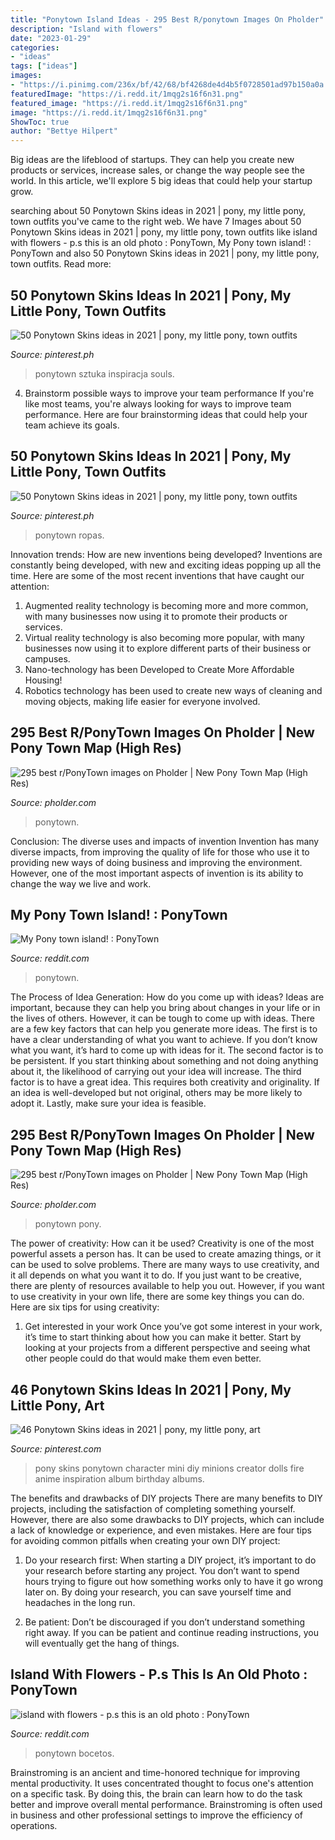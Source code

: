 ```yaml
---
title: "Ponytown Island Ideas - 295 Best R/ponytown Images On Pholder"
description: "Island with flowers"
date: "2023-01-29"
categories:
- "ideas"
tags: ["ideas"]
images:
- "https://i.pinimg.com/236x/bf/42/68/bf4268de4d4b5f0728501ad97b150a0a.jpg"
featuredImage: "https://i.redd.it/1mqg2s16f6n31.png"
featured_image: "https://i.redd.it/1mqg2s16f6n31.png"
image: "https://i.redd.it/1mqg2s16f6n31.png"
ShowToc: true
author: "Bettye Hilpert"
---
```



Big ideas are the lifeblood of startups. They can help you create new products or services, increase sales, or change the way people see the world. In this article, we'll explore 5 big ideas that could help your startup grow.

	

		
searching about 50 Ponytown Skins ideas in 2021 | pony, my little pony, town outfits you've came to the right web. We have 7 Images about 50 Ponytown Skins ideas in 2021 | pony, my little pony, town outfits like island with flowers - p.s this is an old photo : PonyTown, My Pony town island! : PonyTown and also 50 Ponytown Skins ideas in 2021 | pony, my little pony, town outfits. Read more:
		
    
## 50 Ponytown Skins Ideas In 2021 | Pony, My Little Pony, Town Outfits

<img loading=lazy src="https://i.pinimg.com/236x/61/b6/91/61b691d8d9fcce0b02cc2221e66697d3.jpg" onerror="this.onerror=null;this.src='https://tse3.mm.bing.net/th?id=OIP.spMiTOhs5L1-7W-7q5aDvAAAAA&amp;pid=15.1';" alt="50 Ponytown Skins ideas in 2021 | pony, my little pony, town outfits">

_Source: pinterest.ph_

>ponytown sztuka inspiracja souls. 

	

4. Brainstorm possible ways to improve your team performance
If you're like most teams, you're always looking for ways to improve team performance. Here are four brainstorming ideas that could help your team achieve its goals.

    
## 50 Ponytown Skins Ideas In 2021 | Pony, My Little Pony, Town Outfits

<img loading=lazy src="https://i.pinimg.com/236x/35/ab/b6/35abb6612de41ea5b22673cfbc532755.jpg" onerror="this.onerror=null;this.src='https://tse3.mm.bing.net/th?id=OIP.6fCuJi-QdHEtTIu2HAEVYAAAAA&amp;pid=15.1';" alt="50 Ponytown Skins ideas in 2021 | pony, my little pony, town outfits">

_Source: pinterest.ph_

>ponytown ropas. 

	

Innovation trends: How are new inventions being developed?
Inventions are constantly being developed, with new and exciting ideas popping up all the time. Here are some of the most recent inventions that have caught our attention:
1. Augmented reality technology is becoming more and more common, with many businesses now using it to promote their products or services.
2. Virtual reality technology is also becoming more popular, with many businesses now using it to explore different parts of their business or campuses.
3. Nano-technology has been Developed to Create More Affordable Housing!
4. Robotics technology has been used to create new ways of cleaning and moving objects, making life easier for everyone involved.

    
## 295 Best R/PonyTown Images On Pholder | New Pony Town Map (High Res)

<img loading=lazy src="https://i.redd.it/nmdjj60d0fc41.jpg" onerror="this.onerror=null;this.src='https://tse2.mm.bing.net/th?id=OIP.6Hd7aIQ1xIodXsxZZx7dIgHaE8&amp;pid=15.1';" alt="295 best r/PonyTown images on Pholder | New Pony Town Map (High Res)">

_Source: pholder.com_

>ponytown. 

	

Conclusion: The diverse uses and impacts of invention
Invention has many diverse impacts, from improving the quality of life for those who use it to providing new ways of doing business and improving the environment. However, one of the most important aspects of invention is its ability to change the way we live and work.

    
## My Pony Town Island! : PonyTown

<img loading=lazy src="https://preview.redd.it/axj5uljjjhk61.png?width=960&amp;crop=smart&amp;auto=webp&amp;s=02a586abdcd5cc83646b8562089de1ec043ccc9e" onerror="this.onerror=null;this.src='https://tse3.mm.bing.net/th?id=OIP.5e2CwudakPCriBPrxNSqEQHaFe&amp;pid=15.1';" alt="My Pony town island! : PonyTown">

_Source: reddit.com_

>ponytown. 

	

The Process of Idea Generation: How do you come up with ideas?
Ideas are important, because they can help you bring about changes in your life or in the lives of others. However, it can be tough to come up with ideas. There are a few key factors that can help you generate more ideas. The first is to have a clear understanding of what you want to achieve. If you don’t know what you want, it’s hard to come up with ideas for it. The second factor is to be persistent. If you start thinking about something and not doing anything about it, the likelihood of carrying out your idea will increase. The third factor is to have a great idea. This requires both creativity and originality. If an idea is well-developed but not original, others may be more likely to adopt it. Lastly, make sure your idea is feasible.

    
## 295 Best R/PonyTown Images On Pholder | New Pony Town Map (High Res)

<img loading=lazy src="https://i.redd.it/1mqg2s16f6n31.png" onerror="this.onerror=null;this.src='https://tse2.mm.bing.net/th?id=OIP.MQ1lKqrIyoGvQWzf7JufSAHaHa&amp;pid=15.1';" alt="295 best r/PonyTown images on Pholder | New Pony Town Map (High Res)">

_Source: pholder.com_

>ponytown pony. 

	

The power of creativity: How can it be used?
Creativity is one of the most powerful assets a person has. It can be used to create amazing things, or it can be used to solve problems. There are many ways to use creativity, and it all depends on what you want it to do. If you just want to be creative, there are plenty of resources available to help you out. However, if you want to use creativity in your own life, there are some key things you can do. Here are six tips for using creativity: 
1. Get interested in your work
Once you’ve got some interest in your work, it’s time to start thinking about how you can make it better. Start by looking at your projects from a different perspective and seeing what other people could do that would make them even better.

    
## 46 Ponytown Skins Ideas In 2021 | Pony, My Little Pony, Art

<img loading=lazy src="https://i.pinimg.com/236x/bf/42/68/bf4268de4d4b5f0728501ad97b150a0a.jpg" onerror="this.onerror=null;this.src='https://tse2.mm.bing.net/th?id=OIP.hBuNl4--1gNc52c-c0AJ5wAAAA&amp;pid=15.1';" alt="46 Ponytown Skins ideas in 2021 | pony, my little pony, art">

_Source: pinterest.com_

>pony skins ponytown character mini diy minions creator dolls fire anime inspiration album birthday albums. 

	

The benefits and drawbacks of DIY projects
There are many benefits to DIY projects, including the satisfaction of completing something yourself. However, there are also some drawbacks to DIY projects, which can include a lack of knowledge or experience, and even mistakes. Here are four tips for avoiding common pitfalls when creating your own DIY project:
1. Do your research first: When starting a DIY project, it’s important to do your research before starting any project. You don’t want to spend hours trying to figure out how something works only to have it go wrong later on. By doing your research, you can save yourself time and headaches in the long run.

2. Be patient: Don’t be discouraged if you don’t understand something right away. If you can be patient and continue reading instructions, you will eventually get the hang of things.

    
## Island With Flowers - P.s This Is An Old Photo : PonyTown

<img loading=lazy src="https://i.redd.it/ofwf4vzduci51.png" onerror="this.onerror=null;this.src='https://tse4.mm.bing.net/th?id=OIP.kSKRid1GK3pTKBct_BafDwHaEW&amp;pid=15.1';" alt="island with flowers - p.s this is an old photo : PonyTown">

_Source: reddit.com_

>ponytown bocetos. 

	

Brainstroming is an ancient and time-honored technique for improving mental productivity. It uses concentrated thought to focus one's attention on a specific task. By doing this, the brain can learn how to do the task better and improve overall mental performance. Brainstroming is often used in business and other professional settings to improve the efficiency of operations.

